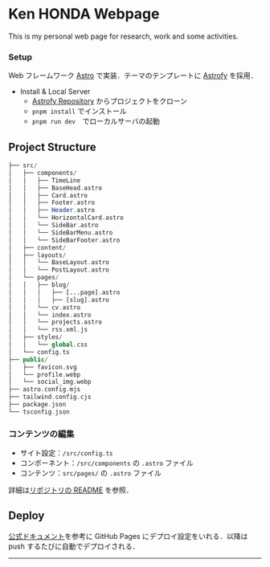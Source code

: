 # Ken HONDA Webpage

This is my personal web page for research, work and some activities.

### Setup

Web フレームワーク [Astro](https://astro.build/) で実装．テーマのテンプレートに [Astrofy](https://astro.build/themes/details/astrofy-personal-porfolio-website-template/) を採用．

- Install & Local Server
  - [Astrofy Repository](https://github.com/manuelernestog/astrofy) からプロジェクトをクローン
  - `pnpm install` でインストール
  - `pnpm run dev`　でローカルサーバの起動

## Project Structure

```php
├── src/
│   ├── components/
│   │   ├── TimeLine
│   │   ├── BaseHead.astro
│   │   ├── Card.astro
│   │   ├── Footer.astro
│   │   ├── Header.astro
│   │   └── HorizontalCard.astro
│   │   └── SideBar.astro
│   │   └── SideBarMenu.astro
│   │   └── SideBarFooter.astro
│   ├── content/
│   ├── layouts/
│   │   └── BaseLayout.astro
│   │   └── PostLayout.astro
│   └── pages/
│   │   ├── blog/
│   │   │   ├── [...page].astro
│   │   │   ├── [slug].astro
│   │   └── cv.astro
│   │   └── index.astro
│   │   └── projects.astro
│   │   └── rss.xml.js
│   ├── styles/
│   │   └── global.css
│   └── config.ts
├── public/
│   ├── favicon.svg
│   └── profile.webp
│   └── social_img.webp
├── astro.config.mjs
├── tailwind.config.cjs
├── package.json
└── tsconfig.json
```

### コンテンツの編集

- サイト設定：`/src/config.ts`
- コンポーネント：`/src/components` の `.astro` ファイル
- コンテンツ：`src/pages/` の `.astro` ファイル

詳細は[リポジトリの README](https://github.com/manuelernestog/astrofy) を参照．

## Deploy

[公式ドキュメント](https://docs.astro.build/ja/guides/deploy/github/)を参考に GitHub Pages にデプロイ設定をいれる．以降は push するたびに自動でデプロイされる．

---
